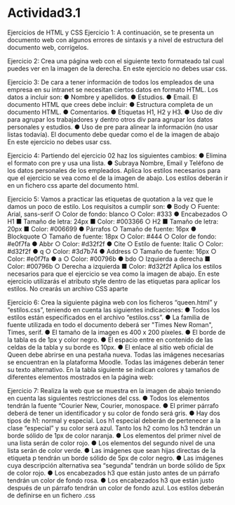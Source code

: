 # Actividad3.1
Ejercicios de HTML y CSS
Ejercicio 1:
A continuación, se te presenta un documento web con algunos errores de sintaxis y a nivel
de estructura del documento web, corrígelos.

Ejercicio 2:
Crea una página web con el siguiente texto formateado tal cual puedes ver en la imagen de
la derecha.
En este ejercicio no debes usar css.

Ejercicio 3: 
De cara a tener información de todos los empleados de una empresa en su intranet se
necesitan ciertos datos en formato HTML. Los datos a incluir son:
● Nombre y apellidos.
● Estudios.
● Email.
El documento HTML que crees debe incluir:
● Estructura completa de un documento HTML.
● Comentarios.
● Etiquetas H1, H2 y H3.
● Uso de div para agrupar los trabajadores y dentro otros div para agrupar los
datos personales y estudios.
● Uso de pre para alinear la información (no usar listas todavía).
El documento debe quedar como el de la imagen de abajo
En este ejercicio no debes usar css.

Ejercicio 4:
Partiendo del ejercicio 02 haz los siguientes cambios:
● Elimina el formato con pre y usa una lista.
● Subraya Nombre, Email y Teléfono de los datos personales de los empleados.
Aplica los estilos necesarios para que el ejercicio se vea como el de la imagen de abajo.
Los estilos deberán ir en un fichero css aparte del documento html.

Ejercicio 5:
Vamos a practicar las etiquetas de quotation a la vez que le damos un poco de estilo.
Los requisitos a cumplir son:
● Body
○ Fuente: Arial, sans-serif
○ Color de fondo: blanco
○ Color: #333
● Encabezados
○ H1
■ Tamaño de letra: 24px
■ Color: #003366
○ H2
■ Tamaño de letra: 20px
■ Color: #006699
● Párrafos
○ Tamaño de fuente: 16px
● Blockquote
○ Tamaño de fuente: 18px
○ Color: #444
○ Color de fondo: #e0f7fa
● Abbr
○ Color: #d32f2f
● Cite
○ Estilo de fuente: Italic
○ Color: #d32f2f
● q
○ Color: #3d7b74
● Address
○ Tamaño de fuente: 16px
○ Color: #e0f7fa
● a
○ Color: #00796b
● bdo
○ Izquierda a derecha
■ Color: #00796b
○ Derecha a izquierda
■ Color: #d32f2f
Aplica los estilos necesarios para que el ejercicio se vea como la imagen de abajo.
En este ejercicio utilizarás el atributo style dentro de las etiquetas para aplicar los estilos.
No crearás un archivo CSS aparte

Ejercicio 6:
Crea la siguiente página web con los ficheros “queen.html” y “estilos.css”, teniendo en
cuenta las siguientes indicaciones:
● Todos los estilos están especificados en el archivo “estilos.css”.
● La familia de fuente utilizada en todo el documento deberá ser "Times New Roman",
Times, serif.
● El tamaño de la imagen es 400 x 200 píxeles.
● El borde de la tabla es de 1px y color negro.
● El espacio entre en contenido de las celdas de la tabla y su borde es 10px.
● El enlace al sitio web oficial de Queen debe abrirse en una pestaña nueva.
Todas las imágenes necesarias se encuentran en la plataforma Moodle.
Todas las imágenes deberán tener su texto alternativo.
En la tabla siguiente se indican colores y tamaños de diferentes elementos mostrados en la
página web:

Ejercicio 7:
Realiza la web que se muestra en la imagen de abajo teniendo en cuenta las siguientes
restricciones del css.
● Todos los elementos tendrán la fuente “Courier New, Courier, monospace.
● El primer párrafo deberá de tener un identificador y su color de fondo será gris.
● Hay dos tipos de h1: normal y especial. Los h1 especial deberán de pertenecer a la
clase “especial” y su color será azul.
Tanto los h2 como los h3 tendrán un borde sólido de 1px de color naranja.
● Los elementos del primer nivel de una lista serán de color rojo.
● Los elementos del segundo nivel de una lista serán de color verde.
● Las imágenes que sean hijas directas de la etiqueta p tendrán un borde sólido de
5px de color negro.
● Las imágenes cuya descripción alternativa sea “segunda” tendrán un borde sólido
de 5px de color rojo.
● Los encabezados h3 que están justo antes de un párrafo tendrán un color de fondo
rosa.
● Los encabezados h3 que están justo después de un párrafo tendrán un color de
fondo azul.
Los estilos deberán de definirse en un fichero .css